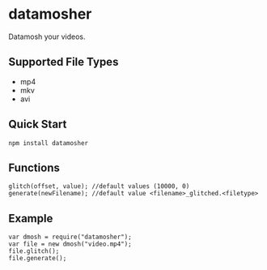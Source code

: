 # datamosher
Datamosh your videos.

## Supported File Types

* mp4
* mkv
* avi

## Quick Start

    npm install datamosher

## Functions

    glitch(offset, value); //default values (10000, 0)
    generate(newFilename); //default value <filename>_glitched.<filetype>

## Example
    
    var dmosh = require("datamosher");
    var file = new dmosh("video.mp4");
    file.glitch();
    file.generate();
